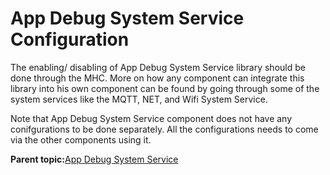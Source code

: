 # App Debug System Service Configuration

The enabling/ disabling of App Debug System Service library should be done through the MHC. More on how any component can integrate this library into his own component can be found by going through some of the system services like the MQTT, NET, and Wifi System Service.

Note that App Debug System Service component does not have any conifgurations to be done separately. All the configurations needs to come via the other components using it.

**Parent topic:**[App Debug System Service](GUID-172B28B0-8A47-4C93-8023-8886A08BCD06.md)

